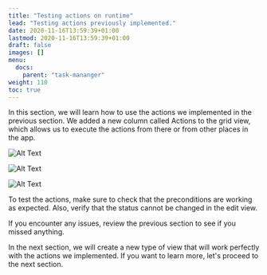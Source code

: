 ```yaml
---
title: "Testing actions on runtime"
lead: "Testing actions previously implemented."
date: 2020-11-16T13:59:39+01:00
lastmod: 2020-11-16T13:59:39+01:00
draft: false
images: []
menu:
  docs:
    parent: "task-mananger"
weight: 110
toc: true
---
```

In this section, we will learn how to use the actions we implemented in the previous section. We added a new column called Actions to the grid view, which allows us to execute the actions from there or from other places in the app.



![Alt Text](/images/vendor/task-mananger/testing-actions/t.png)

![Alt Text](/images/vendor/task-mananger/testing-actions/tt.png)

![Alt Text](/images/vendor/task-mananger/testing-actions/ttt.png)

To test the actions, make sure to check that the preconditions are working as expected. Also, verify that the status cannot be changed in the edit view.

If you encounter any issues, review the previous section to see if you missed anything.

In the next section, we will create a new type of view that will work perfectly with the actions we implemented. If you want to learn more, let's proceed to the next section.